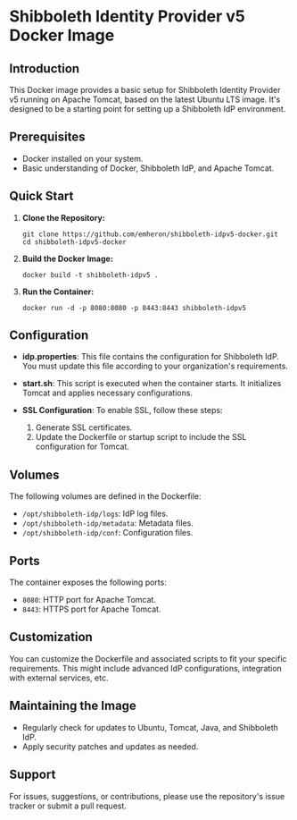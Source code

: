 # Shibboleth Identity Provider v5 Docker Image

## Introduction
This Docker image provides a basic setup for Shibboleth Identity Provider v5 running on Apache Tomcat, based on the latest Ubuntu LTS image. It's designed to be a starting point for setting up a Shibboleth IdP environment.

## Prerequisites
- Docker installed on your system.
- Basic understanding of Docker, Shibboleth IdP, and Apache Tomcat.

## Quick Start
1. **Clone the Repository:**
   ```
   git clone https://github.com/emheron/shibboleth-idpv5-docker.git
   cd shibboleth-idpv5-docker
   ```

2. **Build the Docker Image:**
   ```
   docker build -t shibboleth-idpv5 .
   ```

3. **Run the Container:**
   ```
   docker run -d -p 8080:8080 -p 8443:8443 shibboleth-idpv5
   ```

## Configuration
- **idp.properties**: This file contains the configuration for Shibboleth IdP. You must update this file according to your organization's requirements.

- **start.sh**: This script is executed when the container starts. It initializes Tomcat and applies necessary configurations.

- **SSL Configuration**: To enable SSL, follow these steps:
  1. Generate SSL certificates.
  2. Update the Dockerfile or startup script to include the SSL configuration for Tomcat.

## Volumes
The following volumes are defined in the Dockerfile:
- `/opt/shibboleth-idp/logs`: IdP log files.
- `/opt/shibboleth-idp/metadata`: Metadata files.
- `/opt/shibboleth-idp/conf`: Configuration files.

## Ports
The container exposes the following ports:
- `8080`: HTTP port for Apache Tomcat.
- `8443`: HTTPS port for Apache Tomcat.

## Customization
You can customize the Dockerfile and associated scripts to fit your specific requirements. This might include advanced IdP configurations, integration with external services, etc.

## Maintaining the Image
- Regularly check for updates to Ubuntu, Tomcat, Java, and Shibboleth IdP.
- Apply security patches and updates as needed.

## Support
For issues, suggestions, or contributions, please use the repository's issue tracker or submit a pull request.
